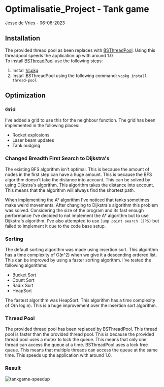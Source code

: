 # Optimalisatie_Project - Tank game
Jesse de Vries - 06-06-2023

## Installation
The provided thread pool as been replaces with [BSThreadPool](https://github.com/bshoshany/thread-pool). Using this threadpool speeds the application up with around 1.0<br>
To install [BSThreadPool](https://github.com/bshoshany/thread-pool) use the following steps:
1. Install [Vcpkg](https://github.com/microsoft/vcpkg)
2. Install BSThreadPool using the following command: `vcpkg install thread-pool`

## Optimization

### Grid
I've added a grid to use this for the neighbour function. The grid has been implemented in the following places:
- Rocket explosions
- Laser beam updates
- Tank nudging

### Changed Breadth First Search to Dijkstra's
The existing BFS algorithm isn't optimal. This is because the amount of nodes in the first step can have a huge amount.
This is because the BFS algorithm doesn't take the distance into account. This can be solved by using Dijkstra's algorithm.
This algorithm takes the distance into account. This means that the algorithm will always find the shortest path.

When implementing the A* algorithm I've noticed that tanks sometimes make weird movements. After changing to Dijkstra's algorithm this problem was solved.
Considering the size of the program and its fast enough performance I've decided to not implement the A* algorithm but to use Dijkstra's algorithm.
I've also attempted to use `Jump point search (JPS)` but failed to implement it due to the code base setup.

### Sorting
The default sorting algorithm was made using insertion sort. This algorithm has a time complexity of O(n^2) when we give it a descending ordered list. This can be improved by using a faster sorting algorithm.
I've tested the following algorithms:
- Bucket Sort
- Count Sort
- Radix Sort
- HeapSort

The fastest algorithm was HeapSort. This algorithm has a time complexity of O(n log n). This is a huge improvement over the insertion sort algorithm.

### Thread Pool
The provided thread pool has been replaced by BSThreadPool. This thread pool is faster than the provided thread pool. This is because the provided thread pool uses a mutex to lock the queue. This means that only one thread can access the queue at a time. BSThreadPool uses a lock free queue. This means that multiple threads can access the queue at the same time. This speeds up the application with around 1.0.

### Result
![tankgame-speedup](https://github.com/NHLStenden-HBO-ICT-SE/tank-opdracht-Jessedev1/assets/60600868/774a1453-016f-4acd-82dd-0a4fe4dd47d7)
